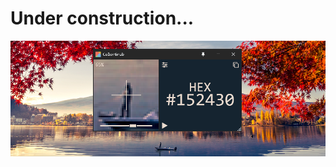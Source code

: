 # Under construction...
![App1](/Images/1.png) 


<!-- 
# ColorPick [![.NET](https://img.shields.io/badge/.NET-9.0-512BD4)](https://dotnet.microsoft.com/download) [![WPF](https://img.shields.io/badge/WPF-512BD4?logo=windows&logoColor=white)](https://learn.microsoft.com/dotnet/desktop/wpf/)  

Lightweight color picker that grabs any pixel color from the mouse cursor.  
View and copy color codes in `HEX`, `RGB`, `HSV`, `HSL` and `CMYK`, with zoom view for precise selection.  

![App1](/Images/1.png)  

![App2](/Images/2.png)

## Features
- View and copy color codes in different formats
- Select exact pixel in `Zoomview` with mouse or keyboard post-capture
- Global hotkey to start/pause capture _(currently hardcoded to `CTRL+Spacebar`)_
- Window always-on-top toggle
- Intuitive, easy-to-use UI
- Restore program state on reboot  

## Installation 

#### Requirements:
- Windows only
- [.NET 9.0](https://dotnet.microsoft.com/en-us/download/dotnet) if running locally    
  
#### Download .exe
- Download the latest release from the [Releases](#) page  

#### Build from source
```bash
git clone "https://github.com/Peppson/color-picker.git"
cd "colorPicker"
dotnet publish -c Release -r win-x64 --self-contained true -o "$HOME/Desktop"
```

#### Run locally
```bash
git clone "https://github.com/Peppson/color-picker.git"
cd "colorPicker"
dotnet run -c Release 
```

### Considerations
- Auto-copy last capture to clipboard?
- Keep sampling active with no mouse movement, to capture say a video?
- WPF is hard-capped at 60 FPS, such a shame...

<br>

<a href='//www.microsoft.com/store/apps/9N5MVVBD0TGW?cid=storebadge&ocid=badge'><img src='https://developer.microsoft.com/store/badges/images/English_get-it-from-MS.png' alt='English badge' height='50px'/></a>


 -->
